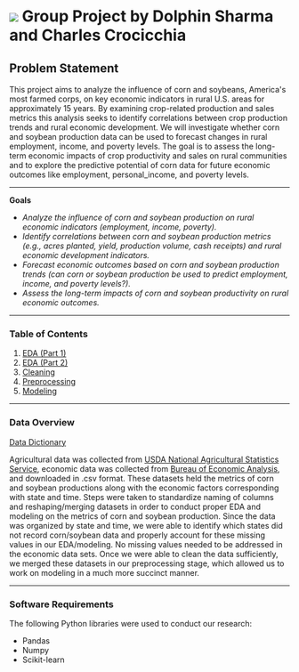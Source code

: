 # ![](https://ga-dash.s3.amazonaws.com/production/assets/logo-9f88ae6c9c3871690e33280fcf557f33.png) Group Project by Dolphin Sharma and Charles Crocicchia

## Problem Statement
This project aims to analyze the influence of corn and soybeans, America's most farmed corps, on key economic indicators in rural U.S. areas for approximately 15 years. By examining crop-related production and sales metrics this analysis seeks to identify correlations between crop production trends and rural economic development. We will investigate whether corn and soybean production data can be used to forecast changes in rural employment, income, and poverty levels. The goal is to assess the long-term economic impacts of crop productivity and sales on rural communities and to explore the predictive potential of corn data for future economic outcomes like employment, personal_income, and poverty levels.

---

**Goals**

- *Analyze the influence of corn and soybean production on rural 
economic indicators (employment, income, poverty).*
- *Identify correlations between corn and soybean production metrics 
(e.g., acres planted, yield, production volume, cash receipts) and rural
economic development indicators.*
- *Forecast economic outcomes based on corn and soybean 
production trends (can corn or soybean production be used to predict 
employment, income, and poverty levels?).*
- *Assess the long-term impacts of corn and soybean productivity on 
rural economic outcomes.*

---

### Table of Contents

 1. [EDA (Part 1)](part_1_eda.ipynb)
 2. [EDA (Part 2)](part_2_eda.ipynb)
 3. [Cleaning](part_3_data_cleaning.ipynb)
 4. [Preprocessing](part_4_data_preprocessing.ipynb)
 5. [Modeling](part_5_data_modeling.ipynb)

---

### Data Overview
[Data Dictionary](data_dictionaries.md)

Agricultural data was collected from [USDA National Agricultural Statistics Service](https://quickstats.nass.usda.gov/), economic data was collected from [Bureau of Economic Analysis](https://www.bea.gov/data), and downloaded in .csv format. These datasets held the metrics of corn and soybean productions along with the economic factors corresponding with state and time. Steps were taken to standardize naming of columns and reshaping/merging datasets in order to conduct proper EDA and modeling on the metrics of corn and soybean production. Since the data was organized by state and time, we were able to identify which states did not record corn/soybean data and properly account for these missing values in our EDA/modeling. No missing values needed to be addressed in the economic data sets. Once we were able to clean the data sufficiently, we merged these datasets in our preprocessing stage, which allowed us to work on modeling in a much more succinct manner.

---


### Software Requirements

The following Python libraries were used to conduct our research:

 - Pandas
 - Numpy
 - Scikit-learn
 
